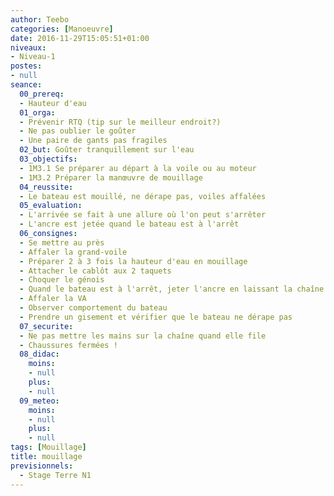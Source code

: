 ```yaml
---
author: Teebo
categories: [Manoeuvre]
date: 2016-11-29T15:05:51+01:00
niveaux:
- Niveau-1
postes:
- null
seance:
  00_prereq:
  - Hauteur d'eau
  01_orga:
  - Prévenir RTQ (tip sur le meilleur endroit?)
  - Ne pas oublier le goûter
  - Une paire de gants pas fragiles
  02_but: Goûter tranquillement sur l'eau
  03_objectifs:
  - 1M3.1 Se préparer au départ à la voile ou au moteur
  - 1M3.2 Préparer la manœuvre de mouillage
  04_reussite:
  - Le bateau est mouillé, ne dérape pas, voiles affalées
  05_evaluation:
  - L'arrivée se fait à une allure où l'on peut s'arrêter
  - L'ancre est jetée quand le bateau est à l'arrêt
  06_consignes:
  - Se mettre au près
  - Affaler la grand-voile
  - Préparer 2 à 3 fois la hauteur d'eau en mouillage
  - Attacher le cablôt aux 2 taquets
  - Choquer le génois
  - Quand le bateau est à l'arrêt, jeter l'ancre en laissant la chaîne filer sous le pied
  - Affaler la VA
  - Observer comportement du bateau
  - Prendre un gisement et vérifier que le bateau ne dérape pas
  07_securite:
  - Ne pas mettre les mains sur la chaîne quand elle file
  - Chaussures fermées !
  08_didac:
    moins:
    - null
    plus:
    - null
  09_meteo:
    moins:
    - null
    plus:
    - null
tags: [Mouillage]
title: mouillage
previsionnels:
  - Stage Terre N1
---
```

